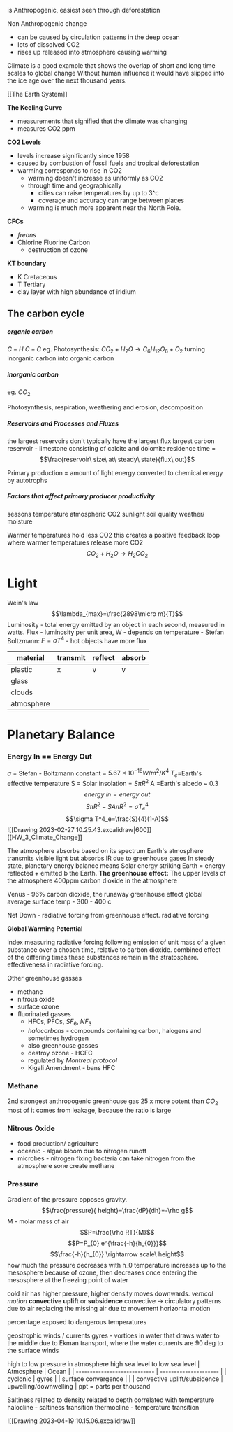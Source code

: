 
 is Anthropogenic, easiest seen through deforestation

Non Anthropogenic change
- can be caused by circulation patterns in the deep ocean
- lots of dissolved CO2
- rises up released into atmosphere causing warming


Climate is a good example that shows the overlap of short and long time scales to global change
Without human influence it would have slipped into the ice age over the next thousand years. 

[[The Earth System]]

**The Keeling Curve**
- measurements that signified that the climate was changing
- measures CO2 ppm

**CO2 Levels**
- levels increase significantly since 1958
- caused by combustion of fossil fuels and tropical deforestation
- warming corresponds to rise in CO2
	- warming doesn't increase as uniformly as CO2
	- through time and geographically
		- cities can raise temperatures by up to 3^c
		- coverage and accuracy can range between places
	- warming is much more apparent near the North Pole. 

**CFCs**
- *freons*
- Chlorine Fluorine Carbon
	- destruction of ozone

**KT boundary**
- K Cretaceous
- T Tertiary
- clay layer with high abundance of iridium

## The carbon cycle

##### organic carbon
$C-H$
$C-C$
eg. Photosynthesis: $CO_{2}+H_{2}O \rightarrow C_{6}H_{12}O_{6} + O_{2}$
	turning inorganic carbon into organic carbon

##### inorganic carbon
eg. $CO_2$

Photosynthesis, respiration, weathering and erosion, decomposition

##### Reservoirs and Processes and Fluxes
the largest reservoirs don't typically have the largest flux
largest carbon reservoir - limestone consisting of calcite and dolomite
residence time = $$\frac{reservoir\ size\ at\ steady\ state}{flux\ out}$$

Primary production = amount of light energy converted to chemical energy by autotrophs

##### Factors that affect primary producer productivity 
seasons
temperature
atmospheric CO2 
sunlight
soil quality
weather/ moisture


Warmer temperatures hold less CO2
this creates a positive feedback loop where warmer temperatures release more CO2
$$CO_2+H_2O\rightarrow H_2CO_2$$


# Light

Wein's law
$$\lambda_{max}=\frac{2898\micro m}{T}$$
Luminosity - total energy emitted by an object in each second, measured in watts.
Flux 
	- luminosity per unit area, W
	- depends on temperature 
	- Stefan Boltzmann: $F=\sigma T^4$
	- hot objects have more flux


| material   | transmit | reflect | absorb | 
| ---------- | -------- | ------ | ------- |
| plastic    |x|       v |    v     |v
| glass      |          |        |         |
| clouds     |          |        |         |
| atmosphere |          |        |         |

# Planetary Balance
### Energy In == Energy Out

$\sigma$ = Stefan - Boltzmann constant = $5.67 \times 10^{-18}W/m^2/K^4$
$T_e$=Earth's effective temperature
S = Solar insolation = $S\pi R^2$
A =Earth's albedo ~ 0.3
$$energy\ in = energy\ out$$
$$S\pi R^{2} - SA \pi R^{2} = \sigma T^{4}_{e}$$
$$\sigma T^4_e=\frac{S}{4}(1-A)$$
![[Drawing 2023-02-27 10.25.43.excalidraw|600]]
[[HW_3_Climate_Change]]

The atmosphere absorbs based on its spectrum
Earth's atmosphere transmits visible light but absorbs IR due to greenhouse gases
In steady state, planetary energy balance means Solar energy striking Earth = energy reflected + emitted b the Earth. 
**The greenhouse effect:** The upper levels of the atmosphere
400ppm carbon dioxide in the atmosphere


Venus - 96% carbon dioxide, the runaway greenhouse effect 
global average surface temp - 300 - 400 c 

Net Down - radiative forcing from greenhouse effect.
radiative forcing 

**Global Warming Potential**
<div class="def" value="#rem">index measuring radiative forcing following emission of unit mass of a given substance over a chosen time, relative to carbon dioxide. combined effect of the differing times  these substances remain in the stratosphere. effectiveness in radiative forcing. </div>


Other greenhouse gasses
- methane 
- nitrous oxide
- surface ozone
- fluorinated gasses
	- HFCs, PFCs, $SF_6$, $NF_3$
	- *halocarbons* - compounds containing carbon, halogens and sometimes hydrogen
	- also greenhouse gasses
	- destroy ozone - HCFC
	- regulated by *Montreal protocol*
	- Kigali Amendment - bans HFC

### Methane
2nd strongest anthropogenic greenhouse gas
25 x more potent than $CO_2$
most of it comes from leakage, because the ratio is large

### Nitrous Oxide
- food production/ agriculture
- oceanic - algae bloom due to nitrogen runoff
- microbes - nitrogen fixing bacteria can take nitrogen from the atmosphere sone create methane



### Pressure
Gradient of the pressure opposes gravity. 
$$\frac{pressure}{ height}=\frac{dP}{dh}=-\rho g$$
M - molar mass of air
$$P=\frac{\rho RT}{M}$$
$$P=P_{0} e^{\frac{-h}{h_{0}}}$$
$$\frac{-h}{h_{0}} \rightarrow scale\ height$$
how much the pressure decreases with h_0
temperature increases up to the mesosphere because of ozone, then decreases once entering the mesosphere at the freezing point of water

cold air has higher pressure, higher density moves downwards. 
*vertical motion*
**convective uplift** or **subsidence**
convective -> circulatory patterns due to air replacing the missing air due to movement
horizontal motion



percentage exposed to dangerous temperatures

geostrophic winds / currents
gyres - vortices in water that draws water to the middle due to Ekman transport, where the water currents are 90 deg to the surface winds


high to low pressure in atmosphere
high sea level to low sea level
| Atmosphere                   | Ocean                 |
| ---------------------------- | --------------------- |
| cyclonic                     | gyres                 |
| surface convergence          |                       |
| convective uplift/subsidence | upwelling/downwelling |
ppt = parts per thousand

Saltiness related to density related to depth correlated with temperature 
halocline - saltiness transition 
thermocline - temperature transition

![[Drawing 2023-04-19 10.15.06.excalidraw]]

